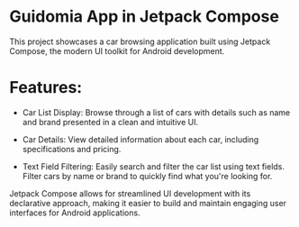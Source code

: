 ﻿# Guidomia App in Jetpack Compose

 This project showcases a car browsing application built using Jetpack Compose, the modern UI toolkit for Android development.

# Features:

 * Car List Display: Browse through a list of cars with details such as name and brand presented in a clean and intuitive UI.

 * Car Details: View detailed information about each car, including specifications and pricing.

 * Text Field Filtering: Easily search and filter the car list using text fields. Filter cars by name or brand to quickly find what you're looking for.

Jetpack Compose allows for streamlined UI development with its declarative approach, making it easier to build and maintain engaging user interfaces for Android applications.
